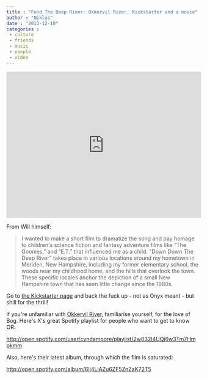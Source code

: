 ```yaml
---
title : "Fund The Deep River: Okkervil River, Kickstarter and a movie"
author : "Niklas"
date : "2013-12-10"
categories : 
 - culture
 - friends
 - music
 - people
 - video
---
```


<iframe width="510" height="383" src="http://www.kickstarter.com/projects/1038315021/down-down-the-deep-river/widget/video.html" frameborder="0" scrolling="no"></iframe>

From Will himself:

> I wanted to make a short film to dramatize the song and pay homage to children's science fiction and fantasy adventure films like “The Goonies,” and “E.T.” that influenced me as a child. "Down Down The Deep River" takes place in various locations around my hometown in Meriden, New Hampshire, including my former elementary school, the woods near my childhood home, and the hills that overlook the town. These specific locales anchor the depiction of a small New Hampshire town that has seen little change since the 1980s.

Go to [the Kickstarter page](http://kck.st/IYuRZc) and back the fuck up - not as Onyx meant - but shill for the thrill!

If you're unfamiliar with [Okkervil River](http://okkervilriver.com), familiarise yourself, for the love of Bog. Here's X's great Spotify playlist for people who want to get to know OR:

http://open.spotify.com/user/cyndamoore/playlist/2w032I4UQj6w3Tm7Hmpkmm

Also, here's their latest album, through which the film is saturated:

http://open.spotify.com/album/6Ii4LiAZu6ZF5ZnZaK72T5
